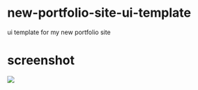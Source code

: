 # new-portfolio-site-ui-template
ui template for my new portfolio site
# screenshot
![](https://github.com/Aniket965/new-portfolio-site-ui-template/blob/master/public/asserts/complete.png?raw=true)
